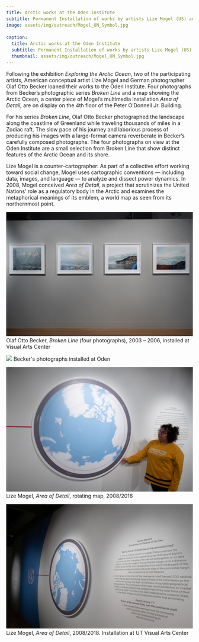 ```yaml
---
title: Arctic works at the Oden Institute
subtitle: Permanent Installation of works by artists Lize Mogel (US) and Olaf Otto Becker (GER)
image: assets/img/outreach/Mogel_UN_Symbol.jpg

caption:
  title: Arctic works at the Oden Institute
  subtitle: Permanent Installation of works by artists Lize Mogel (US) and Olaf Otto Becker (GER)
  thumbnail: assets/img/outreach/Mogel_UN_Symbol.jpg
---
```

Following the exhibition *Exploring the Arctic Ocean*, two of the participating artists, American conceptual artist Lize Mogel and German photographer Olaf Otto Becker loaned their works to the Oden Institute. Four photographs from Becker’s photographic series *Broken Line* and a map showing the Arctic Ocean, a center piece of Mogel’s multimedia installation *Area of Detail,* are on display on the 4th floor of the Peter O’Donnell Jr. Building. 

For his series *Broken Line*, Olaf Otto Becker photographed the landscape along the coastline of Greenland while traveling thousands of miles in a Zodiac raft. The slow pace of his journey and laborious process of producing his images with a large-format camera reverberate in Becker’s carefully composed photographs. The four photographs on view at the Oden Institute are a small selection from Broken Line that show distinct features of the Arctic Ocean and its shore. 

Lize Mogel is a counter-cartographer: As part of a collective effort working toward social change, Mogel uses cartographic conventions — including data, images, and language — to analyze and dissect power dynamics. In 2008, Mogel conceived *Area of Detail*, a project that scrutinizes the United Nations’ role as a regulatory body in the Arctic and examines the metaphorical meanings of its emblem, a world map as seen from its northernmost point. 

<p class="text-muted">
  <img class="img-fluid" src="assets/img/outreach/Becker_installation.jpg">
  Olaf Otto Becker, <em>Broken Line</em> (four photographs), 2003 – 2006, installed at Visual Arts Center
</p>

<p class="text-muted">
  <img class="img-fluid" src="assets/img/outreach/Becker_Oden.jpg">
  Becker's photographs installed at Oden
</p>

<p class="text-muted">
  <img class="img-fluid" src="assets/img/outreach/Mogel_Map_rotating.jpg">
  Lize Mogel, <em>Area of Detail</em>, rotating map, 2008/2018
</p>

<p class="text-muted">
  <img class="img-fluid" src="assets/img/outreach/Mogel_Installation.jpg">
  Lize Mogel, <em>Area of Detail</em>, 2008/2018. Installation at UT Visual Arts Center
</p>
